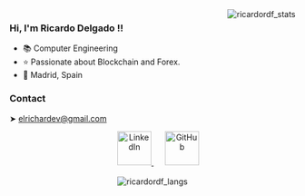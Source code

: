 <img align="right" src="https://github-readme-stats.vercel.app/api?username=ricardordf&theme=github_dark&hide=[%22stars%22]&show_icons=true" alt="ricardordf_stats" />

### Hi, I'm Ricardo Delgado !!

- 📚 Computer Engineering
- ⭐ Passionate about Blockchain and Forex.
- 🏡 Madrid, Spain

### Contact

➤ elrichardev@gmail.com

<div align="center">
    <a href="https://www.linkedin.com/in/ricardordf/" target="_blank" style="margin-left:20px;">
        <img src=https://img.shields.io/badge/linkedin-%231E77B5.svg?&style=for-the-badge&logo=linkedin&logoColor=white alt=LinkedIn width="60px" height="60px"/>
    </a>
    <a href="https://github.com/ricardordf" target="_blank" style="margin-left:20px;">
        <img src=https://img.shields.io/badge/github-%2324292e.svg?&style=for-the-badge&logo=github&logoColor=white alt=GitHub width="60px" height="60px"/>
    </a>
</div>

<br>

<div align="center">
    <img src="https://github-readme-stats.vercel.app/api/top-langs/?username=ricardordf&theme=github_dark&layout=compact&card_width=800)" alt="ricardordf_langs" />
</div>
